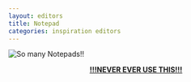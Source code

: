 ```yaml
---
layout: editors
title: Notepad
categories: inspiration editors
---
```


![So many Notepads!!](/res/gifs/8GB-of-Notepad.gif)

<center><b><u>!!!NEVER EVER USE THIS!!!</u></b></center>
